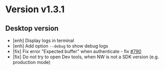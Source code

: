 # Version v1.3.1

## Desktop version

- [enh] Display logs in terminal
- [enh] Add option `--debug` to show debug logs
- [fix] Fix error "Expected buffer" when authenticate - fix [#790](https://git.duniter.org/clients/cesium-grp/cesium/issues/790)
- [fix] Do not try to open Dev tools, when NW is not a SDK version (e.g. production mode)